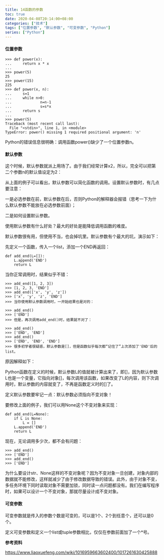 ```yaml
---
title: 14函数的参数
toc: true
date: 2020-04-08T20:14:00+08:00
categories: ["技术"]
tags: ["位置参数", "默认参数", "可变参数", "Python"]
series: ["Python"]
---
```

#### 位置参数

```
>>> def power(x):
...     return x * x
...
>>> power(5)
25
>>> power(15)
225
>>> def power(x, n):
...     s=1
...     while n>0:
...             n=n-1
...             s=s*x
...     return s
...
>>> power(5)
Traceback (most recent call last):
  File "<stdin>", line 1, in <module>
TypeError: power() missing 1 required positional argument: 'n'
```

Python的错误信息很明确：调用函数power()缺少了一个位置参数n。

<!--more-->

#### 默认参数

这个时候，默认参数就派上用场了。由于我们经常计算x2，所以，完全可以把第二个参数n的默认值设定为2：

从上面的例子可以看出，默认参数可以简化函数的调用。设置默认参数时，有几点要注意：

一是必选参数在前，默认参数在后，否则Python的解释器会报错（思考一下为什么默认参数不能放在必选参数前面）；

二是如何设置默认参数。

使用默认参数有什么好处？最大的好处是能降低调用函数的难度。

默认参数很有用，但使用不当，也会掉坑里。默认参数有个最大的坑，演示如下：

先定义一个函数，传入一个list，添加一个END再返回：

```
def add_end(L=[]):
    L.append('END')
    return L
```


当你正常调用时，结果似乎不错：

```
>>> add_end([1, 2, 3])
>>> [1, 2, 3, 'END']
>>> add_end(['x', 'y', 'z'])
>>> ['x', 'y', 'z', 'END']
>>> 当你使用默认参数调用时，一开始结果也是对的：

>>> add_end()
>>> ['END']
>>> 但是，再次调用add_end()时，结果就不对了：

>>> add_end()
>>> ['END', 'END']
>>> add_end()
>>> ['END', 'END', 'END']
>>> 很多初学者很疑惑，默认参数是[]，但是函数似乎每次都“记住了”上次添加了'END'后的list。
```

原因解释如下：

Python函数在定义的时候，默认参数L的值就被计算出来了，即[]，因为默认参数L也是一个变量，它指向对象[]，每次调用该函数，如果改变了L的内容，则下次调用时，默认参数的内容就变了，不再是函数定义时的[]了。

定义默认参数要牢记一点：默认参数必须指向不变对象！

要修改上面的例子，我们可以用None这个不变对象来实现：

```
def add_end(L=None):
    if L is None:
        L = []
    L.append('END')
    return L
```


现在，无论调用多少次，都不会有问题：

```
>>> add_end()
>>> ['END']
>>> add_end()
>>> ['END']
```

为什么要设计str、None这样的不变对象呢？因为不变对象一旦创建，对象内部的数据就不能修改，这样就减少了由于修改数据导致的错误。此外，由于对象不变，多任务环境下同时读取对象不需要加锁，同时读一点问题都没有。我们在编写程序时，如果可以设计一个不变对象，那就尽量设计成不变对象。

#### 可变参数

可变参数就是传入的参数个数是可变的，可以是1个、2个到任意个，还可以是0个。

定义可变参数和定义一个list或tuple参数相比，仅仅在参数前面加了一个*号。

**参考资料**

https://www.liaoxuefeng.com/wiki/1016959663602400/1017261630425888